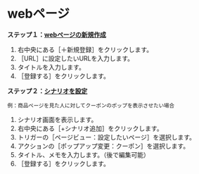 # webページ
**ステップ１：[webページの新規作成](https://happi.net/wp-admin/post.php?post=2255&action=edit)**  
1. 右中央にある［＋新規登録］をクリックします。  
2. ［URL］に設定したいURLを入力します。 
3. タイトルを入力します。  
4. ［登録する］をクリックします。  


**ステップ２：[シナリオを設定](https://happi.net/function/scenario/%e7%89%b9%e5%ae%9a%e3%81%ae%e3%83%9a%e3%83%bc%e3%82%b8%e3%82%92%e8%a6%8b%e3%81%9f%e3%82%89%e3%83%9d%e3%83%83%e3%83%97%e3%82%a2%e3%83%83%e3%83%97%e3%82%92%e5%a4%89%e6%9b%b4%e3%81%97%e3%81%9f%e3%81%84/)**  

```
例：商品ページを見た人に対してクーポンのポップを表示させたい場合  
```

1. シナリオ画面を表示します。  
2. 右中央にある［+シナリオ追加］をクリックします。  
3. トリガーの［ページビュー：設定したいページ］を選択します。  
4. アクションの［ポップアップ変更：クーポン］を選択します。  
5. タイトル、メモを入力します。（後で編集可能）  
6. ［登録する］をクリックします。  
